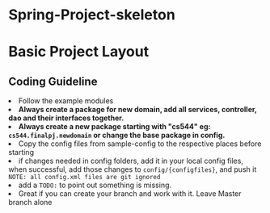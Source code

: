 # Spring-Project-skeleton

<h1>Basic Project Layout</h1>

<h2>Coding Guideline</h2>
<li> Follow the example modules </li>
<li> <strong> Always create a package for new domain, add all services, controller, dao and their interfaces together.</strong><li> <strong> Always create a new package starting with "cs544" eg: <code>cs544.finalpj.newdomain</code> or change the base package in config.</strong></li>
<li> Copy the config files from sample-config to the respective places before starting </li>
<li> if changes needed in config folders, add it in your local config files, when successful, add those changes to <code>config/{configfiles}</code>, and push it</li>
<code>NOTE: all config.xml files are git ignored</code>
<li> add a <code>TODO:</code> to point out something is missing.</li>
<li> Great if you can create your branch and work with it. Leave Master branch alone </li>
